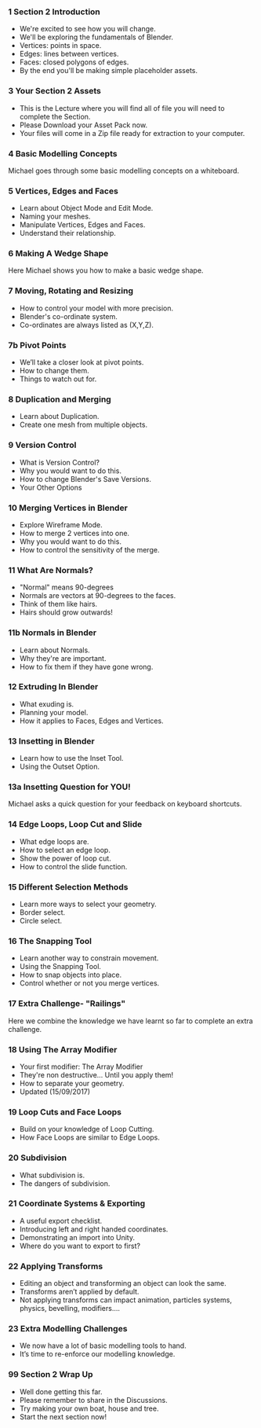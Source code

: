 ### 1 Section 2 Introduction

+ We're excited to see how you will change.
+ We'll be exploring the fundamentals of Blender.
+ Vertices: points in space.
+ Edges: lines between vertices.
+ Faces: closed polygons of edges.
+ By the end you'll be making simple placeholder assets.

### 3 Your Section 2 Assets

+ This is the Lecture where you will find all of file you will need to complete the Section.
+ Please Download your Asset Pack now.
+ Your files will come in a Zip file ready for extraction to your computer.

### 4 Basic Modelling Concepts

Michael goes through some basic modelling concepts on a whiteboard.

### 5 Vertices, Edges and Faces

+ Learn about Object Mode and Edit Mode.
+ Naming your meshes.
+ Manipulate Vertices, Edges and Faces.
+ Understand their relationship.

### 6 Making A Wedge Shape

Here Michael shows you how to make a basic wedge shape.

### 7 Moving, Rotating and Resizing

+ How to control your model with more precision.
+ Blender's co-ordinate system.
+ Co-ordinates are always listed as (X,Y,Z).

### 7b Pivot Points

+ We’ll take a closer look at pivot points.
+ How to change them.
+ Things to watch out for.

### 8 Duplication and Merging

+ Learn about Duplication.
+ Create one mesh from multiple objects.

### 9 Version Control

+ What is Version Control?
+ Why you would want to do this.
+ How to change Blender's Save Versions.
+ Your Other Options

### 10 Merging Vertices in Blender

+ Explore Wireframe Mode.
+ How to merge 2 vertices into one.
+ Why you would want to do this.
+ How to control the sensitivity of the merge.

### 11 What Are Normals?

+ "Normal" means 90-degrees
+ Normals are vectors at 90-degrees to the faces.
+ Think of them like hairs.
+ Hairs should grow outwards!

### 11b Normals in Blender

+ Learn about Normals.
+ Why they're are important.
+ How to fix them if they have gone wrong.

### 12 Extruding In Blender

+ What exuding is.
+ Planning your model.
+ How it applies to Faces, Edges and Vertices.

### 13 Insetting in Blender

+ Learn how to use the Inset Tool.
+ Using the Outset Option.

### 13a Insetting Question for YOU!

Michael asks a quick question for your feedback on keyboard shortcuts.

### 14 Edge Loops, Loop Cut and Slide

+ What edge loops are.
+ How to select an edge loop.
+ Show the power of loop cut.
+ How to control the slide function.

### 15 Different Selection Methods

+ Learn more ways to select your geometry.
+ Border select.
+ Circle select.

### 16 The Snapping Tool

+ Learn another way to constrain movement.
+ Using the Snapping Tool.
+ How to snap objects into place.
+ Control whether or not you merge vertices.

### 17 Extra Challenge- "Railings"

Here we combine the knowledge we have learnt so far to complete an extra
challenge.

### 18 Using The Array Modifier

+ Your first modifier: The Array Modifier
+ They're non destructive… Until you apply them!
+ How to separate your geometry.
+ Updated (15/09/2017)

### 19 Loop Cuts and Face Loops

+ Build on your knowledge of Loop Cutting.
+ How Face Loops are similar to Edge Loops.

### 20 Subdivision

+ What subdivision is.
+ The dangers of subdivision.

### 21 Coordinate Systems & Exporting

+ A useful export checklist.
+ Introducing left and right handed coordinates.
+ Demonstrating an import into Unity.
+ Where do you want to export to first?

### 22 Applying Transforms

+ Editing an object and transforming an object can look the same.
+ Transforms aren’t applied by default.
+ Not applying transforms can impact animation, particles systems, physics,
bevelling, modifiers….

### 23 Extra Modelling Challenges

+ We now have a lot of basic modelling tools to hand.
+ It’s time to re-enforce our modelling knowledge.

### 99 Section 2 Wrap Up

+ Well done getting this far.
+ Please remember to share in the Discussions.
+ Try making your own boat, house and tree.
+ Start the next section now!
